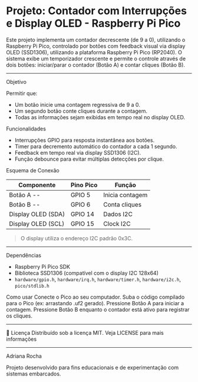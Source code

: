 # Projeto: Contador com Interrupções e Display OLED - Raspberry Pi Pico

Este projeto implementa um contador decrescente (de 9 a 0), utilizando o Raspberry Pi Pico, controlado por botões com feedback visual via display OLED (SSD1306), utilizando a plataforma Raspberry Pi Pico (RP2040). O sistema exibe um temporizador crescente e permite o controle através de dois botões: iniciar/parar o contador (Botão A) e contar cliques (Botão B).

-----

Objetivo

Permitir que:
- Um botão inicie uma contagem regressiva de 9 a 0.
- Um segundo botão conte cliques durante a contagem.
- Todas as informações sejam exibidas em tempo real no display OLED.

Funcionalidades

- Interrupções GPIO para resposta instantânea aos botões.
- Timer para decremento automático do contador a cada 1 segundo.
- Feedback em tempo real via display SSD1306 (I2C).
- Função debounce para evitar múltiplas detecções por clique.

Esquema de Conexão

| Componente                     | Pino Pico  | Função           |
|--------------------------------|------------|------------------|
| Botão A                    --  | GPIO 5     | Inicia contagem  |
| Botão B                    --  | GPIO 6     | Conta cliques    |
| Display OLED (SDA)             | GPIO 14    | Dados I2C        |
| Display OLED (SCL)             | GPIO 15    | Clock I2C        |

> O display utiliza o endereço I2C padrão 0x3C.

---

Dependências

- Raspberry Pi Pico SDK
- Biblioteca SSD1306 (compatível com o display I2C 128x64)
- `hardware/gpio.h`, `hardware/irq.h`, `hardware/timer.h`, `hardware/i2c.h`, `pico/stdlib.h`


Como usar
Conecte o Pico ao seu computador.
Suba o código compilado para o Pico (ex: arrastando .uf2 gerado).
Pressione Botão A para iniciar a contagem.
Pressione Botão B enquanto o contador está ativo para registrar os cliques.

---

📝 Licença
Distribuído sob a licença MIT. Veja LICENSE para mais informações

---
Adriana Rocha

Projeto desenvolvido para fins educacionais e de experimentação com sistemas embarcados.
